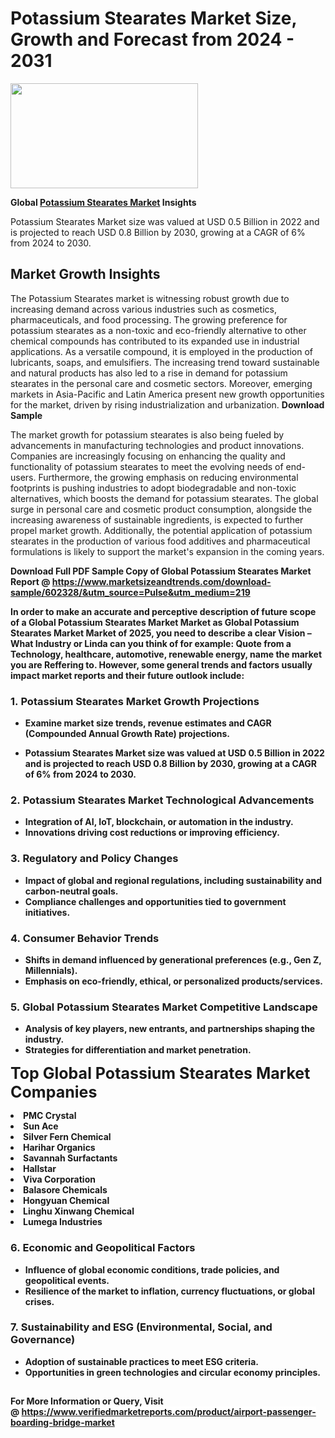 <H1>Potassium Stearates Market Size, Growth and Forecast from 2024 - 2031</H1><img class="aligncenter size-medium wp-image-584254" src="https://thirdeyenews.in/wp-content/uploads/2024/09/Global-Market-Research-300x168.jpeg" alt="" width="300" height="168" /><p><strong>Global&nbsp;<a href="https://www.marketsizeandtrends.com/download-sample/602328/&amp;utm_source=Pulse&amp;utm_medium=219">Potassium Stearates Market</a> Insights</strong></p><p>Potassium Stearates Market size was valued at USD 0.5 Billion in 2022 and is projected to reach USD 0.8 Billion by 2030, growing at a CAGR of 6% from 2024 to 2030.</p><p><h2>Market Growth Insights</h2> <p>The Potassium Stearates market is witnessing robust growth due to increasing demand across various industries such as cosmetics, pharmaceuticals, and food processing. The growing preference for potassium stearates as a non-toxic and eco-friendly alternative to other chemical compounds has contributed to its expanded use in industrial applications. As a versatile compound, it is employed in the production of lubricants, soaps, and emulsifiers. The increasing trend toward sustainable and natural products has also led to a rise in demand for potassium stearates in the personal care and cosmetic sectors. Moreover, emerging markets in Asia-Pacific and Latin America present new growth opportunities for the market, driven by rising industrialization and urbanization. <strong>Download Sample</strong> <p>The market growth for potassium stearates is also being fueled by advancements in manufacturing technologies and product innovations. Companies are increasingly focusing on enhancing the quality and functionality of potassium stearates to meet the evolving needs of end-users. Furthermore, the growing emphasis on reducing environmental footprints is pushing industries to adopt biodegradable and non-toxic alternatives, which boosts the demand for potassium stearates. The global surge in personal care and cosmetic product consumption, alongside the increasing awareness of sustainable ingredients, is expected to further propel market growth. Additionally, the potential application of potassium stearates in the production of various food additives and pharmaceutical formulations is likely to support the market's expansion in the coming years. <strong></p><p><span class=""><strong>Download Full PDF Sample Copy of Global Potassium Stearates Market Report</strong> @ <a href="https://www.marketsizeandtrends.com/download-sample/602328/&amp;utm_source=Pulse&amp;utm_medium=219" target="_blank">https://www.marketsizeandtrends.com/download-sample/602328/&amp;utm_source=Pulse&amp;utm_medium=219</a></span></p><p>In order to make an accurate and perceptive description of future scope of a Global&nbsp;Potassium Stearates Market Market as Global&nbsp;Potassium Stearates Market Market of 2025, you need to describe a clear Vision &ndash; What Industry or Linda can you think of for example: Quote from a Technology, healthcare, automotive, renewable energy, name the market you are Reffering to. However, some general trends and factors usually impact market reports and their future outlook include:</p><h3>1.&nbsp;<strong>Potassium Stearates Market Growth Projections</strong></h3><ul><li>Examine market size trends, revenue estimates and CAGR (Compounded Annual Growth Rate) projections.</li><li><p>Potassium Stearates Market size was valued at USD 0.5 Billion in 2022 and is projected to reach USD 0.8 Billion by 2030, growing at a CAGR of 6% from 2024 to 2030.</p></li></ul><h3>2.&nbsp;<strong>Potassium Stearates Market Technological Advancements</strong></h3><ul><li>Integration of AI, IoT, blockchain, or automation in the industry.</li><li>Innovations driving cost reductions or improving efficiency.</li></ul><h3>3.&nbsp;<strong>Regulatory and Policy Changes</strong></h3><ul><li>Impact of global and regional regulations, including sustainability and carbon-neutral goals.</li><li>Compliance challenges and opportunities tied to government initiatives.</li></ul><h3>4.&nbsp;<strong>Consumer Behavior Trends</strong></h3><ul><li>Shifts in demand influenced by generational preferences (e.g., Gen Z, Millennials).</li><li>Emphasis on eco-friendly, ethical, or personalized products/services.</li></ul><h3>5.&nbsp;<strong>Global Potassium Stearates Market Competitive Landscape</strong></h3><ul><li>Analysis of key players, new entrants, and partnerships shaping the industry.</li><li>Strategies for differentiation and market penetration.</li></ul><p data-pm-slice="1 1 []"><span style="color: inherit; font-family: inherit; font-size: 25px;">Top Global Potassium Stearates Market Companies</span></p><div class="" data-test-id=""><p><li>PMC Crystal</li><li> Sun Ace</li><li> Silver Fern Chemical</li><li> Harihar Organics</li><li> Savannah Surfactants</li><li> Hallstar</li><li> Viva Corporation</li><li> Balasore Chemicals</li><li> Hongyuan Chemical</li><li> Linghu Xinwang Chemical</li><li> Lumega Industries</li></p></div><h3>6.&nbsp;<strong>Economic and Geopolitical Factors</strong></h3><ul><li>Influence of global economic conditions, trade policies, and geopolitical events.</li><li>Resilience of the market to inflation, currency fluctuations, or global crises.</li></ul><h3>7.&nbsp;<strong>Sustainability and ESG (Environmental, Social, and Governance)</strong></h3><ul><li>Adoption of sustainable practices to meet ESG criteria.</li><li>Opportunities in green technologies and circular economy principles.</li></ul><h2><strong style="font-size: 14px;">For More Information or Query, Visit @&nbsp;</strong><a style="background-color: #ffffff; font-size: 14px;" href="https://www.marketsizeandtrends.com/report/potassium-stearates-market/" target="_blank">https://www.verifiedmarketreports.com/product/airport-passenger-boarding-bridge-market</a></h2>

